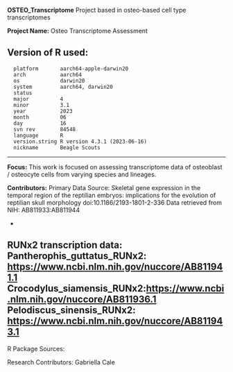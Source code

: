 **OSTEO_Transcriptome**
Project based in osteo-based cell type transcriptomes


**Project Name:** Osteo Transcriptome Assessment

**Version of R used:**
---
      platform       aarch64-apple-darwin20      
      arch           aarch64                     
      os             darwin20                    
      system         aarch64, darwin20           
      status                                     
      major          4                           
      minor          3.1                         
      year           2023                        
      month          06                          
      day            16                          
      svn rev        84548                       
      language       R                           
      version.string R version 4.3.1 (2023-06-16)
      nickname       Beagle Scouts  
---

**Focus:** This work is focused on assessing transcriptome data of osteoblast / osteocyte 
cells from varying species and lineages.

**Contributors:** Primary Data Source: Skeletal gene expression in the temporal region
of the reptilian embryos: implications for the
evolution of reptilian skull morphology doi:10.1186/2193-1801-2-336
Data retrieved from NIH: AB811933:AB811944

-
RUNx2 transcription data:
Pantherophis_guttatus_RUNx2: https://www.ncbi.nlm.nih.gov/nuccore/AB811941.1
Crocodylus_siamensis_RUNx2:https://www.ncbi.nlm.nih.gov/nuccore/AB811936.1
Pelodiscus_sinensis_RUNx2: https://www.ncbi.nlm.nih.gov/nuccore/AB811943.1
-
R Package Sources:

Research Contributors: Gabriella Cale

